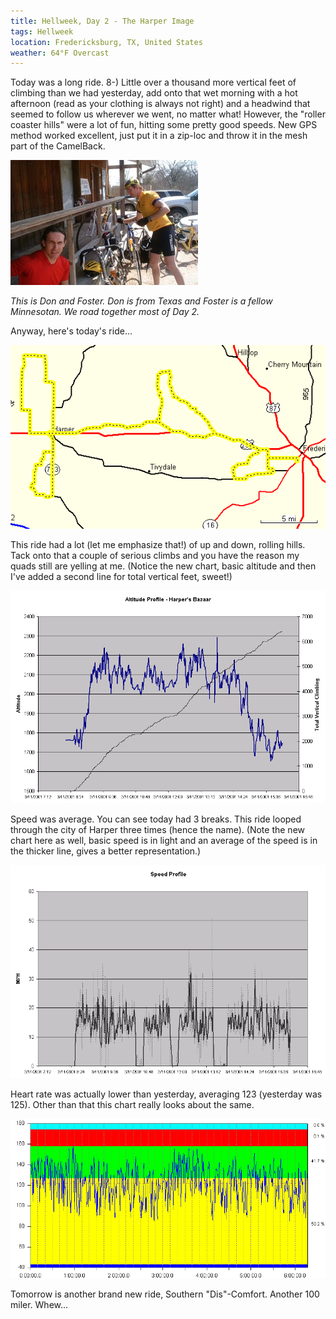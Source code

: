 ```yaml
---
title: Hellweek, Day 2 - The Harper Image
tags: Hellweek
location: Fredericksburg, TX, United States
weather: 64°F Overcast
---
```


Today was a long ride. 8-) Little over a thousand more vertical feet of climbing than we had yesterday, add onto that wet morning with a hot afternoon (read as your clothing is always not right) and a headwind that seemed to follow us wherever we went, no matter what! However, the "roller coaster hills" were a lot of fun, hitting some pretty good speeds. New GPS method worked excellent, just put it in a zip-loc and throw it in the mesh part of the CamelBack.

![](/assets/posts/2001/702d725cf5dd7dfc579bc1fbf3d9cd20.jpg)

_This is Don and Foster. Don is from Texas and Foster is a fellow Minnesotan. We road together most of Day 2._

Anyway, here's today's ride...

![](/assets/posts/2001/075c890002ecdade33fdf47b0eab8347.gif)

This ride had a lot (let me emphasize that!) of up and down, rolling hills. Tack onto that a couple of serious climbs and you have the reason my quads still are yelling at me. (Notice the new chart, basic altitude and then I've added a second line for total vertical feet, sweet!)

![](/assets/posts/2001/c44d99f1a441020a58cbc470b631bc6d.gif)

Speed was average. You can see today had 3 breaks. This ride looped through the city of Harper three times (hence the name). (Note the new chart here as well, basic speed is in light and an average of the speed is in the thicker line, gives a better representation.)

![](/assets/posts/2001/863c625eabe1f4b9a1174ec26df87b3f.gif)

Heart rate was actually lower than yesterday, averaging 123 (yesterday was 125). Other than that this chart really looks about the same.

![](/assets/posts/2001/a6778773810e8188db93ba616e0a92ae.gif)

Tomorrow is another brand new ride, Southern "Dis"-Comfort. Another 100 miler. Whew...
